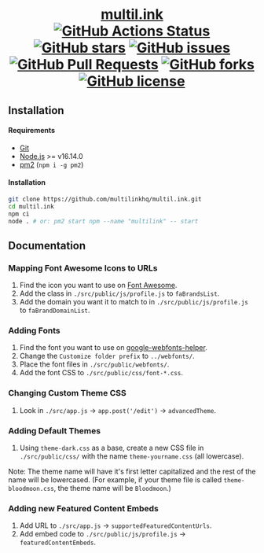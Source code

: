 <div align="center">
<h1><a href="https://multil.ink">multil.ink</a><br>
<a href="https://github.com/multilinkhq/multil.ink/actions/workflows/linter.yml"><img alt="GitHub Actions Status" src="https://github.com/multilinkhq/multil.ink/actions/workflows/linter.yml/badge.svg"></a>
<a href="https://github.com/multilinkhq/multil.ink/stargazers"><img alt="GitHub stars" src="https://badges.chse.dev:/github/stars/multilinkhq/multil.ink"></a>
<a href="https://github.com/multilinkhq/multil.ink/issues"><img alt="GitHub issues" src="https://badges.chse.dev:/github/issues/multilinkhq/multil.ink"></a>
<a href="https://github.com/multilinkhq/multil.ink/pulls"><img alt="GitHub Pull Requests" src="https://badges.chse.dev:/github/issues-pr/multilinkhq/multil.ink"></a>
<a href="https://github.com/multilinkhq/multil.ink/network"><img alt="GitHub forks" src="https://badges.chse.dev:/github/forks/multilinkhq/multil.ink"></a>
<a href="https://github.com/multilinkhq/multil.ink/blob/main/LICENSE.md"><img alt="GitHub license" src="https://badges.chse.dev:/github/license/multilinkhq/multil.ink"></a>
</h1></div>

## Installation

#### Requirements
- [Git](https://git-scm.com/)
- [Node.js](https://nodejs.org/) >= v16.14.0
- [pm2](https://www.npmjs.com/package/pm2) (`npm i -g pm2`)

#### Installation

```bash
git clone https://github.com/multilinkhq/multil.ink.git
cd multil.ink
npm ci
node . # or: pm2 start npm --name "multilink" -- start
```

## Documentation

### Mapping Font Awesome Icons to URLs
1. Find the icon you want to use on [Font Awesome](https://fontawesome.com/v5/cheatsheet/free/brands).
2. Add the class in `./src/public/js/profile.js` to `faBrandsList`.
3. Add the domain you want it to match to in `./src/public/js/profile.js` to `faBrandDomainList`.

### Adding Fonts
1. Find the font you want to use on [google-webfonts-helper](https://google-webfonts-helper.herokuapp.com/).
2. Change the `Customize folder prefix` to `../webfonts/`.
3. Place the font files in `./src/public/webfonts/`.
4. Add the font CSS to `./src/public/css/font-*.css`.

### Changing Custom Theme CSS
1. Look in `./src/app.js` -> `app.post('/edit')` -> `advancedTheme`.

### Adding Default Themes
1. Using `theme-dark.css` as a base, create a new CSS file in `./src/public/css/` with the name `theme-yourname.css` (all lowercase).

Note: The theme name will have it's first letter capitalized and the rest of the name will be lowercased. (For example, if your theme file is called `theme-bloodmoon.css`, the theme name will be `Bloodmoon`.)

### Adding new Featured Content Embeds
1. Add URL to `./src/app.js` -> `supportedFeaturedContentUrls`.
2. Add embed code to `./src/public/js/profile.js` -> `featuredContentEmbeds`.
